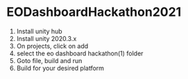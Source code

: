 # EODashboardHackathon2021

1) Install unity hub
2) Install unity 2020.3.x
3) On projects, click on add
4) select the eo dashboard hackathon(1) folder
5) Goto file, build and run
6) Build for your desired platform

